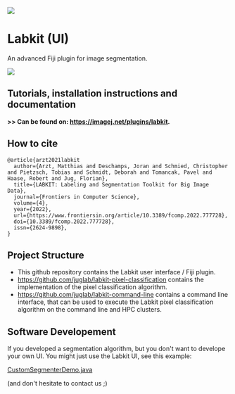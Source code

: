 [![](https://github.com/juglab/labkit-ui/actions/workflows/build-main.yml/badge.svg)](https://github.com/juglab/labkit-ui/actions/workflows/build-main.yml)

# Labkit (UI)

An advanced Fiji plugin for image segmentation.

![](https://user-images.githubusercontent.com/24407711/133519201-67d6e29f-f024-4803-8eee-75831a996952.gif)

## Tutorials, installation instructions and documentation

**>> Can be found on: https://imagej.net/plugins/labkit.**


## How to cite

```
@article{arzt2021labkit
  author={Arzt, Matthias and Deschamps, Joran and Schmied, Christopher and Pietzsch, Tobias and Schmidt, Deborah and Tomancak, Pavel and Haase, Robert and Jug, Florian},   
  title={LABKIT: Labeling and Segmentation Toolkit for Big Image Data},      
  journal={Frontiers in Computer Science},      
  volume={4},      
  year={2022},      
  url={https://www.frontiersin.org/article/10.3389/fcomp.2022.777728},       
  doi={10.3389/fcomp.2022.777728},      
  issn={2624-9898},   
}
```

## Project Structure

* This github repository contains the Labkit user interface / Fiji plugin.
* https://github.com/juglab/labkit-pixel-classification contains the implementation of the pixel classification algorithm.
* https://github.com/juglab/labkit-command-line contains a command line interface, that can be used to execute the Labkit pixel classification algorithm on the command line and HPC clusters.

## Software Developement

If you developed a segmentation algorithm, but you don't want to develope your own UI. You might just use the Labkit UI, see this example:

[CustomSegmenterDemo.java](https://github.com/juglab/labkit-ui/blob/master/src/test/java/demo/custom_segmenter/CustomSegmenterDemo.java)

(and don't hesitate to contact us ;)
